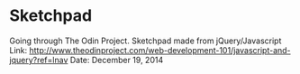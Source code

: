 Sketchpad
===============
Going through The Odin Project. 
Sketchpad made from jQuery/Javascript
Link:
http://www.theodinproject.com/web-development-101/javascript-and-jquery?ref=lnav
Date: December 19, 2014
